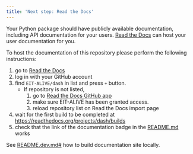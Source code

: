 ```yaml
---
title: 'Next step: Read the Docs'
---
```


Your Python package should have publicly available documentation, including API documentation for your users.
[Read the Docs](https://readthedocs.org) can host your user documentation for you.

To host the documentation of this repository please perform the following instructions:

1. go to [Read the Docs](https://readthedocs.org/dashboard/import/?)
1. log in with your GitHub account
1. find `EIT-ALIVE/dash` in list and press `+` button.
   * If repository is not listed,
      1. go to [Read the Docs GitHub app](https://github.com/settings/connections/applications/fae83c942bc1d89609e2)
      2. make sure EIT-ALIVE has been granted access.
      3. reload repository list on Read the Docs import page
1. wait for the first build to be completed at <https://readthedocs.org/projects/dash/builds>
1. check that the link of the documentation badge in the [README.md](git@github.com:EIT-ALIVE/dash) works

See [README.dev.md#](git@github.com:EIT-ALIVE/dash/blob/main/README.dev.md#generating-the-api-docs) how to build documentation site locally.
